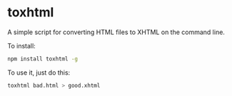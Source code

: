 # toxhtml

A simple script for converting HTML files to XHTML on the command line.

To install:

```sh
npm install toxhtml -g
```

To use it, just do this:

```sh
toxhtml bad.html > good.xhtml
```







